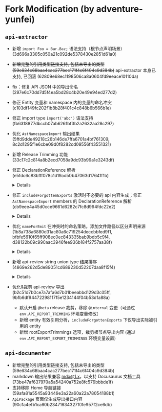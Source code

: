 # Fork Modification (by adventure-yunfei)

## `api-extractor`

- 新增 `import Foo = Bar.Baz;` 语法支持（根节点声明场景）(3d696a3305c050a21c092de5378430e2851d61a0)
- ~~新增完整的引用类型链接支持, 包括未导出的类型 (59e634c68baa4cac277bec171f4c6f404c9d384b)~~ api-extractor 本身已支持, 已回滚 (62809e68ec1198506ca8a0604fd9eeace10110da)
- fix：修复 API JSON 中的导出命名 (297e6c70dd7d5f4ea5bd28c4b20e49e94ed277d2)
- 修正 Entity 变量和 namespace 内的变量的命名冲突 (c103df149fc202f1b8b28f401c4c848b6b566b1e)
- 修正 import type `import('abc')` 语法支持 (fb6318877dbccb07ab6261bf3b2a2632aa28c297)
- 优化 `AstNamespaceImport` 输出结果 (5ffd9dde49218c26b146de7ffa6701a4bf761309, 8c2d1295f1e6cbe09d0f8282cd09556f43551321)
- 新增 Release Trimming 功能 (33c17c2c814a8b2ecd7058a9dc93b99a1e3243df)
- 修正 DeclarationReference 解析 (e5fdc6c83bfff078c1d19ad50b47063d17641f1b)
  <details>

    此前的错误场景：
    ```ts
    // 原始文件：index.ts
    interface ConstructorOf<T> {
      new (...args: any[]): T;
    }
    function createSomeBaseClass<T>(): ConstructorOf<T> {
      return class {} as ConstructorOf<T>;
    }

    export class Foo extends createSomeBaseClass<{ prop: number }>() {}

    // 编译出 dts 文件：index.d.ts
    interface ConstructorOf<T> {
      new (...args: any[]): T;
    }
    declare const Foo_base: ConstructorOf<{
      prop: number;
    }>;
    export declare class Foo extends Foo_base {
    }
    export {};
    ```

    此时使用 api-extractor (并配置`"includeForgottenExports": true`) 编译，`extends Foo_base` 中的 Foo_base 的 DeclarationReference 引用链接生成错误，导致找不到实际对象。

  </details>
- 修正 `includeForgottenExports` 激活时不必要的 api 内容生成；修正 `AstNamespaceImport` members 的 DeclarationReference 解析 (cb9eee4a45d0cce9661d6282c7fc8d994fdc22e2)
  <details>

    此前的错误场景：
    ```ts
    // 原始文件: index.ts
    import * as FooModule from './foo-reexport';
    export { FooModule }
    // 原始文件: foo.ts
    export class OriginClass {}
    export class Foo {
      declare fooProp: OriginClass;
    }
    // 原始文件: foo-reexport.ts
    import { OriginClass as AnotherClass, Foo } from './foo';
    export { AnotherClass, Foo };
    ```

    - 问题1: 激活 `includeForgottenExports` 时，除了正常的 namespace 节点树 (`FooModule.AnotherClass`/`FooModule.Foo`) 外，还会额外在根节点生成重复的 `~OriginClass`/`~Foo` 节点
    - 问题2: 解析 DeclarationReference 时，没有考虑 `AstNamespaceImport`, 导致在 `Foo.fooProp` 中生成了无效的 `FooModule.OriginClass` 引用路径

  </details>
- 优化 `nameForEmit` 在冲突时的命名策略，添加文件路径以区分声明来源 (1b8a738a6880d31ac80a6c719254deccbbfed9f1, bfbfe5610f65ff908ec0ec843335bab9bdb5c9f4, d38122b09c990aac3946fee936b184f2757aa38f)
  <details>

    输入类型：
    ```ts
    // propA.d.ts
    export interface Prop {}
    // propB.d.ts
    export interface Prop {}
    // index.d.ts
    import { Prop as PropA } from './propA';
    import { Prop as PropB } from './propB';
    export declare class Foo {
      prop: PropA | PropB;
    }
    ```

    优化前的 dts 输出：
    ```ts
    interface Prop {}
    interface Prop_2 {}
    export declare class Foo {
      prop: Prop | Prop_2;
    }
    export {};
    ```

    优化后的 dts 输出：
    ```ts
    interface Prop__propA {}
    interface Prop__propB {}
    export declare class Foo {
      prop: Prop__propA | Prop__propB;
    }
    export {};
    ```

    冲突概率也会更小，输出文件不会频繁大面积变更。

  </details>
- 新增 api-review string union type 结果排序 (4869e262d5de89051cd689230d52207daa8f15f4)
  <details>

    输入类型：
    ```ts
    export type Foo = 'b' | 'c' | 'a';
    ```

    优化前的 dts 输出：
    ```ts
    export type Foo = 'b' | 'c' | 'a';
    export {};
    ```

    优化后的 dts 输出：
    ```ts
    export type Foo = 'a' | 'b' | 'c';
    export {};
    ```

    某些情况下 ts 会自动编译产出一些 string union 类型（比如 `Omit` 类型），这些 string 类型有时候会变更顺序，导致不必要的 api review 变更；排序可以消除这类变更。

  </details>
- 优化&裁剪 api-review 导出 (b2c51d7b0ce7a7afa6d7b01beeabbd129d3c05ff, 9bfb6df94472298117f5e1234144f04b53d1a88a)
  - 默认开启 `@beta` release 裁剪，移除 `@internal` 变更（可通过 `env.API_REPORT_TRIMMING` 环境变量修改）
  - 新增 entity 有效引用分析，`includeForgottenExports` 下仅导出实际被引用的 entity
  - 新增 rootExportTrimmings 选项，裁剪根节点导出内容 (通过 `env.API_REPORT_EXPORT_TRIMMINGS` 环境变量设置)

## `api-documenter`

- 新增完整的引用类型链接支持, 包括未导出的类型 (59e634c68baa4cac277bec171f4c6f404c9d384b)
- markdown 输出结果兼容 mdx@1.x，以支持 Docusaurus 文档工具 (73be47af637970a5a54240a752e8fc579bbbde1f)
- 支持移除 Home 导航链接 (59afa81a5545a93449e3a22a60a22a78054188b1)
- `ApiPackage` 页面仅生成导出接口内容 (90c1a4efb1ca60b2347163432710fe957f2ce6db)
